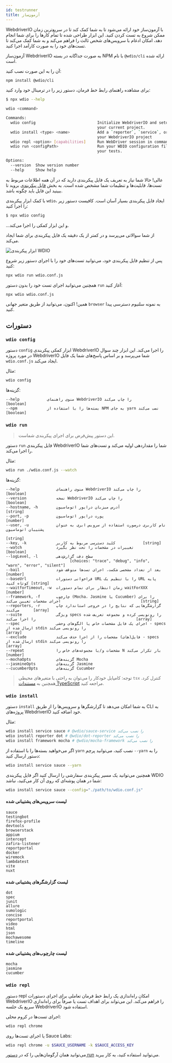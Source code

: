 ```yaml
---
id: testrunner
title: آزمون‌ساز
---
```


WebdriverIO با آزمون‌ساز خود ارائه می‌شود تا به شما کمک کند تا در سریع‌ترین زمان ممکن شروع به تست کردن کنید. این ابزار طراحی شده تا تمام کارها را برای شما انجام دهد، امکان ادغام با سرویس‌های شخص ثالث را فراهم می‌کند و به شما کمک می‌کند تا تست‌های خود را به صورت کارآمد اجرا کنید.

آزمون‌ساز WebdriverIO به صورت جداگانه در بسته NPM با نام `@wdio/cli` ارائه شده است.

آن را به این صورت نصب کنید:

```sh npm2yarn
npm install @wdio/cli
```

برای مشاهده راهنمای رابط خط فرمان، دستور زیر را در ترمینال خود وارد کنید:

```sh
$ npx wdio --help

wdio <command>

Commands:
  wdio config                           Initialize WebdriverIO and setup configuration in
                                        your current project.
  wdio install <type> <name>            Add a `reporter`, `service`, or `framework` to
                                        your WebdriverIO project
  wdio repl <option> [capabilities]     Run WebDriver session in command line
  wdio run <configPath>                 Run your WDIO configuration file to initialize
                                        your tests.

Options:
  --version  Show version number                                       [boolean]
  --help     Show help                                                 [boolean]
```

عالی! حالا شما نیاز به تعریف یک فایل پیکربندی دارید که در آن همه اطلاعات مربوط به تست‌ها، قابلیت‌ها و تنظیمات شما مشخص شده است. به بخش [فایل پیکربندی](/docs/configuration) بروید تا ببینید این فایل باید چگونه باشد.

با کمک ابزار پیکربندی `wdio`، ایجاد فایل پیکربندی بسیار آسان است. کافیست دستور زیر را اجرا کنید:

```sh
$ npx wdio config
```

...و این ابزار کمکی را اجرا می‌کند.

از شما سوالاتی می‌پرسد و در کمتر از یک دقیقه یک فایل پیکربندی برای شما ایجاد می‌کند.

![ابزار پیکربندی WDIO](/img/config-utility.gif)

پس از تنظیم فایل پیکربندی خود، می‌توانید تست‌های خود را با اجرای دستور زیر شروع کنید:

```sh
npx wdio run wdio.conf.js
```

همچنین می‌توانید اجرای تست خود را بدون دستور `run` آغاز کنید:

```sh
npx wdio wdio.conf.js
```

همین! اکنون، می‌توانید از طریق متغیر جهانی `browser` به نمونه سلنیوم دسترسی پیدا کنید.

## دستورات

### `wdio config`

دستور `config` ابزار کمکی پیکربندی WebdriverIO را اجرا می‌کند. این ابزار چند سوال در مورد پروژه WebdriverIO شما می‌پرسد و بر اساس پاسخ‌های شما یک فایل `wdio.conf.js` ایجاد می‌کند.

مثال:

```sh
wdio config
```

گزینه‌ها:

```
--help            منوی راهنمای WebdriverIO را چاپ می‌کند                                [boolean]
--npm             بسته‌ها را با استفاده از NPM به جای yarn نصب می‌کند    [boolean]
```

### `wdio run`

> این دستور پیش‌فرض برای اجرای پیکربندی شماست.

دستور `run` فایل پیکربندی WebdriverIO شما را مقداردهی اولیه می‌کند و تست‌های شما را اجرا می‌کند.

مثال:

```sh
wdio run ./wdio.conf.js --watch
```

گزینه‌ها:

```
--help                منوی راهنمای WebdriverIO را چاپ می‌کند                   [boolean]
--version             نسخه WebdriverIO را چاپ می‌کند                     [boolean]
--hostname, -h        آدرس میزبان درایور اتوماسیون                  [string]
--port, -p            پورت درایور اتوماسیون                          [number]
--user, -u            نام کاربری درصورت استفاده از سرویس ابری به عنوان پشتیبان اتوماسیون
                                                                        [string]
--key, -k             کلید دسترسی مربوط به کاربر            [string]
--watch               تغییرات در مشخصات را تحت نظر بگیرد                        [boolean]
--logLevel, -l        سطح دقت گزارش‌دهی
                            [choices: "trace", "debug", "info", "warn", "error", "silent"]
--bail                بعد از تعداد مشخصی شکست، اجرای تست‌ها متوقف شود                                          [number]
--baseUrl             فراخوانی دستورات URL را با تنظیم یک URL پایه کوتاه کنید [string]
--waitforTimeout, -w  زمان انتظار برای تمام دستورات waitForXXX             [number]
--framework, -f       چارچوب (Mocha، Jasmine یا Cucumber) را برای اجرای مشخصات تعیین می‌کند                                   [string]
--reporters, -r       گزارشگرهایی که نتایج را در خروجی استاندارد چاپ می‌کنند      [array]
--suite               ویژگی specs را رونویسی کرده و مجموعه تعریف شده را اجرا می‌کند                                            [array]
--spec                اجرای یک فایل مشخصات خاص یا الگوهای وحشی - specs ارسال شده از stdin را رونویسی می‌کند                                       [array]
--exclude             فایل(های) مشخصات را از اجرا حذف می‌کند - specs ارسال شده از stdin را رونویسی می‌کند                                       [array]
--repeat              مشخصات و/یا مجموعه‌های خاص را N بار تکرار می‌کند        [number]
--mochaOpts           گزینه‌های Mocha
--jasmineOpts         گزینه‌های Jasmine
--cucumberOpts        گزینه‌های Cucumber
```

> توجه: کامپایل خودکار را می‌توان به راحتی با متغیرهای محیطی `tsx` کنترل کرد. همچنین به [مستندات TypeScript](/docs/typescript) مراجعه کنید.

### `wdio install`
دستور `install` به شما امکان می‌دهد تا گزارشگرها و سرویس‌ها را از طریق CLI به پروژه‌های WebdriverIO خود اضافه کنید.

مثال:

```sh
wdio install service sauce # @wdio/sauce-service را نصب می‌کند
wdio install reporter dot # @wdio/dot-reporter را نصب می‌کند
wdio install framework mocha # @wdio/mocha-framework را نصب می‌کند
```

اگر می‌خواهید بسته‌ها را با استفاده از `yarn` نصب کنید، می‌توانید پرچم `--yarn` را به دستور ارسال کنید:

```sh
wdio install service sauce --yarn
```

همچنین می‌توانید یک مسیر پیکربندی سفارشی را ارسال کنید اگر فایل پیکربندی WDIO شما در همان پوشه‌ای که روی آن کار می‌کنید، نباشد:

```sh
wdio install service sauce --config="./path/to/wdio.conf.js"
```

#### لیست سرویس‌های پشتیبانی شده

```
sauce
testingbot
firefox-profile
devtools
browserstack
appium
intercept
zafira-listener
reportportal
docker
wiremock
lambdatest
vite
nuxt
```

#### لیست گزارشگرهای پشتیبانی شده

```
dot
spec
junit
allure
sumologic
concise
reportportal
video
html
json
mochawesome
timeline
```

#### لیست چارچوب‌های پشتیبانی شده

```
mocha
jasmine
cucumber
```

### `wdio repl`

دستور repl امکان راه‌اندازی یک رابط خط فرمان تعاملی برای اجرای دستورات WebdriverIO را فراهم می‌کند. این می‌تواند برای اهداف تست یا صرفاً برای راه‌اندازی سریع یک جلسه WebdriverIO استفاده شود.

اجرای تست‌ها در کروم محلی:

```sh
wdio repl chrome
```

یا اجرای تست‌ها روی Sauce Labs:

```sh
wdio repl chrome -u $SAUCE_USERNAME -k $SAUCE_ACCESS_KEY
```

می‌توانید همان آرگومان‌هایی را که در [دستور run](#wdio-run) می‌توانید استفاده کنید، به کار ببرید.